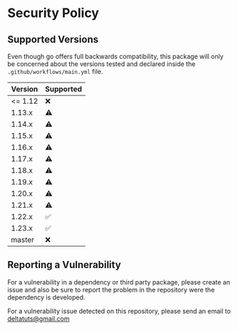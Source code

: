 # Security Policy

## Supported Versions

Even though go offers full backwards compatibility, this package will only be concerned about the versions tested and
declared inside the `.github/workflows/main.yml` file.

| Version  | Supported          |
| -------- | ------------------ |
| <= 1.12  | :x:                |
| 1.13.x   | :warning:          |
| 1.14.x   | :warning:          |
| 1.15.x   | :warning:          |
| 1.16.x   | :warning:          |
| 1.17.x   | :warning:          |
| 1.18.x   | :warning:          |
| 1.19.x   | :warning:          |
| 1.20.x   | :warning:          |
| 1.21.x   | :warning:          |
| 1.22.x   | :white_check_mark: |
| 1.23.x   | :white_check_mark: |
| master   | :x:                |

## Reporting a Vulnerability

For a vulnerability in a dependency or third party package, please create an issue and also be sure to report the problem in the repository
were the dependency is developed.

For a vulnerability issue detected on this repository, please send an email to [deltatuts@gmail.com](mailto:deltatuts@gmail.com)
